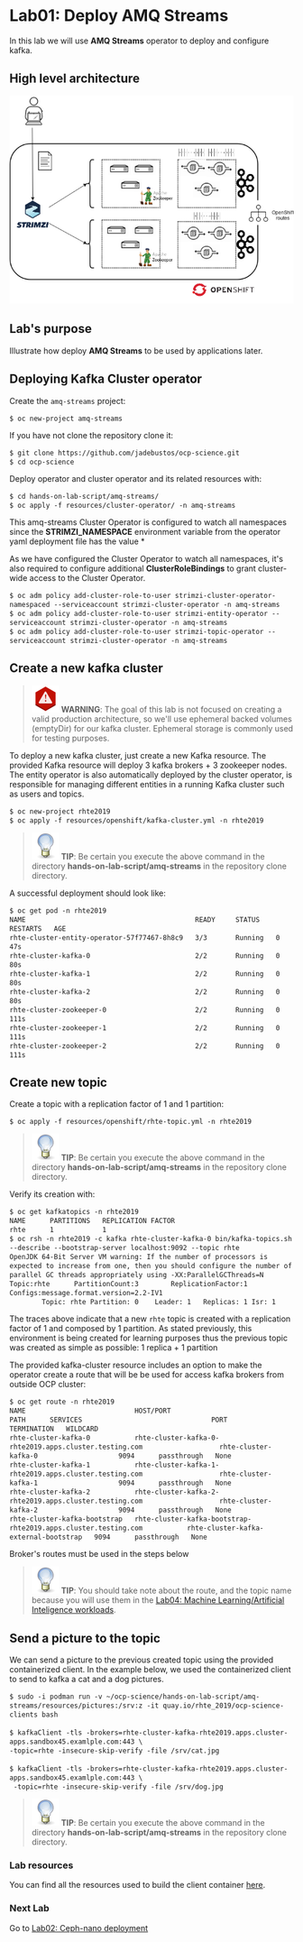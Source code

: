 # Lab01: Deploy AMQ Streams

In this lab we will use **AMQ Streams** operator to deploy and configure kafka.

## High level architecture

![amq](imgs/amq-streams.png)

## Lab's purpose

Illustrate how deploy **AMQ Streams** to be used by applications later.

## Deploying Kafka Cluster operator

Create the `amq-streams` project:

```
$ oc new-project amq-streams
```

If you have not clone the repository clone it:

```
$ git clone https://github.com/jadebustos/ocp-science.git
$ cd ocp-science
```

Deploy operator and cluster operator and its related resources with:

```
$ cd hands-on-lab-script/amq-streams/
$ oc apply -f resources/cluster-operator/ -n amq-streams
```

This amq-streams Cluster Operator is configured to watch all namespaces since the **STRIMZI_NAMESPACE** environment variable from the operator yaml deployment file has the value *

As we have configured the Cluster Operator to watch all namespaces, it's also required to configure additional __ClusterRoleBindings__ to grant cluster-wide access to the Cluster Operator.

```
$ oc adm policy add-cluster-role-to-user strimzi-cluster-operator-namespaced --serviceaccount strimzi-cluster-operator -n amq-streams
$ oc adm policy add-cluster-role-to-user strimzi-entity-operator --serviceaccount strimzi-cluster-operator -n amq-streams
$ oc adm policy add-cluster-role-to-user strimzi-topic-operator --serviceaccount strimzi-cluster-operator -n amq-streams
```

## Create a new kafka cluster

> ![WARNING](../imgs/warning-icon.png) **WARNING**: The goal of this lab is not focused on creating a valid production architecture, so we'll use ephemeral backed volumes (emptyDir) for our kafka cluster.
Ephemeral storage is commonly used for testing purposes.

To deploy a new kafka cluster, just create a new Kafka resource. The provided Kafka resource will deploy 3 kafka brokers + 3 zookeeper nodes. The entity operator is also automatically deployed by the cluster operator, is responsible for managing different entities in a running Kafka cluster such as users and topics.

```
$ oc new-project rhte2019
$ oc apply -f resources/openshift/kafka-cluster.yml -n rhte2019
```

> ![TIP](../imgs/tip-icon.png) **TIP**: Be certain you execute the above command in the directory **hands-on-lab-script/amq-streams** in the repository clone directory.

A successful deployment should look like:

```
$ oc get pod -n rhte2019
NAME                                          READY     STATUS    RESTARTS   AGE
rhte-cluster-entity-operator-57f77467-8h8c9   3/3       Running   0          47s
rhte-cluster-kafka-0                          2/2       Running   0          80s
rhte-cluster-kafka-1                          2/2       Running   0          80s
rhte-cluster-kafka-2                          2/2       Running   0          80s
rhte-cluster-zookeeper-0                      2/2       Running   0          111s
rhte-cluster-zookeeper-1                      2/2       Running   0          111s
rhte-cluster-zookeeper-2                      2/2       Running   0          111s
```

## Create new topic

Create a topic with a replication factor of 1 and 1 partition:

```
$ oc apply -f resources/openshift/rhte-topic.yml -n rhte2019
```

> ![TIP](../imgs/tip-icon.png) **TIP**: Be certain you execute the above command in the directory **hands-on-lab-script/amq-streams** in the repository clone directory.

Verify its creation with:

```
$ oc get kafkatopics -n rhte2019
NAME      PARTITIONS   REPLICATION FACTOR
rhte      1            1
$ oc rsh -n rhte2019 -c kafka rhte-cluster-kafka-0 bin/kafka-topics.sh --describe --bootstrap-server localhost:9092 --topic rhte
OpenJDK 64-Bit Server VM warning: If the number of processors is expected to increase from one, then you should configure the number of parallel GC threads appropriately using -XX:ParallelGCThreads=N
Topic:rhte      PartitionCount:3        ReplicationFactor:1     Configs:message.format.version=2.2-IV1
        Topic: rhte	Partition: 0	Leader: 1	Replicas: 1	Isr: 1
```

The traces above indicate that a new `rhte` topic is created with a replication factor of 1 and composed by 1 partition.
As stated previously, this environment is being created for learning purposes thus the previous topic was created as simple as possible: 1 replica + 1 partition

The provided kafka-cluster resource includes an option to make the operator create a route that will be be used for access kafka brokers from outside OCP cluster:

```
$ oc get route -n rhte2019
NAME                           HOST/PORT                                                      PATH      SERVICES                                PORT      TERMINATION   WILDCARD
rhte-cluster-kafka-0           rhte-cluster-kafka-0-rhte2019.apps.cluster.testing.com                   rhte-cluster-kafka-0                    9094      passthrough   None
rhte-cluster-kafka-1           rhte-cluster-kafka-1-rhte2019.apps.cluster.testing.com                   rhte-cluster-kafka-1                    9094      passthrough   None
rhte-cluster-kafka-2           rhte-cluster-kafka-2-rhte2019.apps.cluster.testing.com                   rhte-cluster-kafka-2                    9094      passthrough   None
rhte-cluster-kafka-bootstrap   rhte-cluster-kafka-bootstrap-rhte2019.apps.cluster.testing.com           rhte-cluster-kafka-external-bootstrap   9094      passthrough   None
```

Broker's routes must be used in the steps below

> ![TIP](../imgs/tip-icon.png) **TIP**: You should take note about the route, and the topic name because you will use them in the [Lab04: Machine Learning/Artificial Inteligence workloads](https://github.com/jadebustos/ocp-science/blob/master/hands-on-lab-script/applications/ml.md).

## Send a picture to the topic

We can send a picture to the previous created topic using the provided containerized client.
In the example below, we used the containerized client to send to kafka a cat and a dog pictures.

```
$ sudo -i podman run -v ~/ocp-science/hands-on-lab-script/amq-streams/resources/pictures:/srv:z -it quay.io/rhte_2019/ocp-science-clients bash

$ kafkaClient -tls -brokers=rhte-cluster-kafka-rhte2019.apps.cluster-apps.sandbox45.examlple.com:443 \
-topic=rhte -insecure-skip-verify -file /srv/cat.jpg

$ kafkaClient -tls -brokers=rhte-cluster-kafka-rhte2019.apps.cluster-apps.sandbox45.examlple.com:443 \
 -topic=rhte -insecure-skip-verify -file /srv/dog.jpg
```

> ![TIP](../imgs/tip-icon.png) **TIP**: Be certain you execute the above command in the directory **hands-on-lab-script/amq-streams** in the repository clone directory.

### Lab resources

You can find all the resources used to build the client container [here](https://github.com/jadebustos/ocp-science/tree/master/hands-on-lab-script/intro/aio-client).

### Next Lab
Go to [Lab02: Ceph-nano deployment](https://github.com/jadebustos/ocp-science/blob/master/hands-on-lab-script/ceph/README.md)
